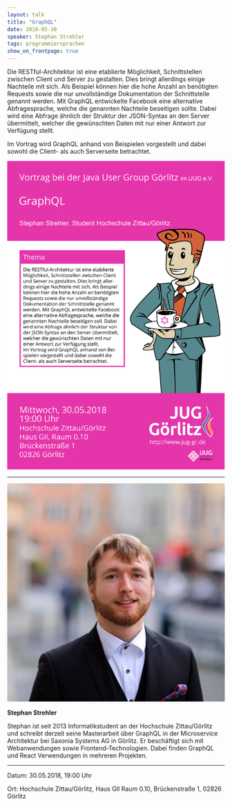 ```yaml
---
layout: talk
title: "GraphQL"
date: 2018-05-30
speaker: Stephan Strehler
tags: programmiersprachen
show_on_frontpage: true
---
```


Die RESTful-Architektur ist eine etablierte Möglichkeit, Schnittstellen zwischen Client und Server zu gestalten. Dies bringt allerdings einige Nachteile mit sich. Als Beispiel können hier die hohe Anzahl an benötigten Requests sowie die nur unvollständige Dokumentation der Schnittstelle genannt werden. Mit GraphQL entwickelte Facebook eine alternative Abfragesprache, welche die genannten Nachteile beseitigen sollte. Dabei wird eine Abfrage ähnlich der Struktur der JSON-Syntax an den Server übermittelt, welcher die gewünschten Daten mit nur einer Antwort zur Verfügung stellt.

Im Vortrag wird GraphQL anhand von Beispielen vorgestellt und dabei sowohl die Client- als auch Serverseite betrachtet.

<img class="event-poster" src="/images/plakat_2018_05.png">


---
<div class="speaker-info">
  <div class="short-info">
      <img src="/images/stephan_strehler.jpg">
       <p><strong>Stephan Strehler</strong></p>
  </div>
  <div class="description">
	Stephan ist seit 2013 Informatikstudent an der Hochschule Zittau/Görlitz und schreibt derzeit seine Masterarbeit über GraphQL in der Microservice Architektur bei Saxonia Systems AG in Görlitz. Er beschäftigt sich mit Webanwendungen sowie Frontend-Technologien. Dabei finden  GraphQL und React Verwendungen in mehreren Projekten.
  </div>
</div>

---

Datum: 30.05.2018, 19:00 Uhr

Ort: Hochschule Zittau/Görlitz, Haus GII Raum 0.10, Brückenstraße 1, 02826 Görlitz

